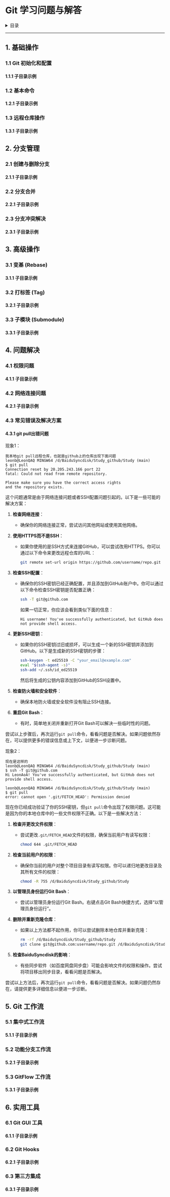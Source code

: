 # Git 学习问题与解答

<details>
<summary>目录</summary>

<ul>
  <li>
    <details>
      <summary>1. 基础操作</summary>
      <ul>
        <li>
          <details>
            <summary>1.1 Git 初始化和配置</summary>
            <ul>
              <li><a href="#111-子目录示例">1.1.1 子目录示例</a></li>
            </ul>
          </details>
        </li>
        <li>
          <details>
            <summary>1.2 基本命令</summary>
            <ul>
              <li><a href="#121-子目录示例">1.2.1 子目录示例</a></li>
            </ul>
          </details>
        </li>
        <li>
          <details>
            <summary>1.3 远程仓库操作</summary>
            <ul>
              <li><a href="#131-子目录示例">1.3.1 子目录示例</a></li>
            </ul>
          </details>
        </li>
      </ul>
    </details>
  </li>
  <li>
    <details>
      <summary>2. 分支管理</summary>
      <ul>
        <li>
          <details>
            <summary>2.1 创建与删除分支</summary>
            <ul>
              <li><a href="#211-子目录示例">2.1.1 子目录示例</a></li>
            </ul>
          </details>
        </li>
        <li>
          <details>
            <summary>2.2 分支合并</summary>
            <ul>
              <li><a href="#221-子目录示例">2.2.1 子目录示例</a></li>
            </ul>
          </details>
        </li>
        <li>
          <details>
            <summary>2.3 分支冲突解决</summary>
            <ul>
              <li><a href="#231-子目录示例">2.3.1 子目录示例</a></li>
            </ul>
          </details>
        </li>
      </ul>
    </details>
  </li>
  <li>
    <details>
      <summary>3. 高级操作</summary>
      <ul>
        <li>
          <details>
            <summary>3.1 变基 (Rebase)</summary>
            <ul>
              <li><a href="#311-子目录示例">3.1.1 子目录示例</a></li>
            </ul>
          </details>
        </li>
        <li>
          <details>
            <summary>3.2 打标签 (Tag)</summary>
            <ul>
              <li><a href="#321-子目录示例">3.2.1 子目录示例</a></li>
            </ul>
          </details>
        </li>
        <li>
          <details>
            <summary>3.3 子模块 (Submodule)</summary>
            <ul>
              <li><a href="#331-子目录示例">3.3.1 子目录示例</a></li>
            </ul>
          </details>
        </li>
      </ul>
    </details>
  </li>
  <li>
    <details>
      <summary>4. 问题解决</summary>
      <ul>
        <li>
          <details>
            <summary>4.1 权限问题</summary>
            <ul>
              <li><a href="#411-子目录示例">4.1.1 子目录示例</a></li>
            </ul>
          </details>
        </li>
        <li>
          <details>
            <summary>4.2 网络连接问题</summary>
            <ul>
              <li><a href="#421-子目录示例">4.2.1 子目录示例</a></li>
            </ul>
          </details>
        </li>
        <li>
          <details>
            <summary>4.3 常见错误及解决方案</summary>
            <ul>
              <li><a href="#431-子目录示例">4.3.1 子目录示例</a></li>
            </ul>
          </details>
        </li>
      </ul>
    </details>
  </li>
  <li>
    <details>
      <summary>5. Git 工作流</summary>
      <ul>
        <li>
          <details>
            <summary>5.1 集中式工作流</summary>
            <ul>
              <li><a href="#511-子目录示例">5.1.1 子目录示例</a></li>
            </ul>
          </details>
        </li>
        <li>
          <details>
            <summary>5.2 功能分支工作流</summary>
            <ul>
              <li><a href="#521-子目录示例">5.2.1 子目录示例</a></li>
            </ul>
          </details>
        </li>
        <li>
          <details>
            <summary>5.3 GitFlow 工作流</summary>
            <ul>
              <li><a href="#531-子目录示例">5.3.1 子目录示例</a></li>
            </ul>
          </details>
        </li>
      </ul>
    </details>
  </li>
  <li>
    <details>
      <summary>6. 实用工具</summary>
      <ul>
        <li>
          <details>
            <summary>6.1 Git GUI 工具</summary>
            <ul>
              <li><a href="#611-子目录示例">6.1.1 子目录示例</a></li>
            </ul>
          </details>
        </li>
        <li>
          <details>
            <summary>6.2 Git Hooks</summary>
            <ul>
              <li><a href="#621-子目录示例">6.2.1 子目录示例</a></li>
            </ul>
          </details>
        </li>
        <li>
          <details>
            <summary>6.3 第三方集成</summary>
            <ul>
              <li><a href="#631-子目录示例">6.3.1 子目录示例</a></li>
            </ul>
          </details>
        </li>
      </ul>
    </details>
  </li>
</ul>

</details>

---

## 1. 基础操作

### 1.1 Git 初始化和配置

#### 1.1.1 子目录示例

### 1.2 基本命令

#### 1.2.1 子目录示例

### 1.3 远程仓库操作

#### 1.3.1 子目录示例

## 2. 分支管理

### 2.1 创建与删除分支

#### 2.1.1 子目录示例

### 2.2 分支合并

#### 2.2.1 子目录示例

### 2.3 分支冲突解决

#### 2.3.1 子目录示例

## 3. 高级操作

### 3.1 变基 (Rebase)

#### 3.1.1 子目录示例

### 3.2 打标签 (Tag)

#### 3.2.1 子目录示例

### 3.3 子模块 (Submodule)

#### 3.3.1 子目录示例

## 4. 问题解决

### 4.1 权限问题

#### 4.1.1 子目录示例

### 4.2 网络连接问题

#### 4.2.1 子目录示例

### 4.3 常见错误及解决方案

#### 4.3.1 git pull出错问题
现象1：
```
我本地git pull远程仓库，也就是github上的仓库出现下面问题
leonb@LeonQAQ MINGW64 /d/BaiduSyncdisk/Study_github/Study (main)
$ git pull
Connection reset by 20.205.243.166 port 22
fatal: Could not read from remote repository.

Please make sure you have the correct access rights
and the repository exists.
```
这个问题通常是由于网络连接问题或者SSH配置问题引起的。以下是一些可能的解决方案：

1. **检查网络连接**：
   - 确保你的网络连接正常，尝试访问其他网站或使用其他网络。

2. **使用HTTPS而不是SSH**：
   - 如果你使用的是SSH方式来连接GitHub，可以尝试改用HTTPS。你可以通过以下命令来更改远程仓库的URL：
     ```sh
     git remote set-url origin https://github.com/username/repo.git
     ```

3. **检查SSH配置**：
   - 确保你的SSH密钥已经正确配置，并且添加到GitHub账户中。你可以通过以下命令检查SSH密钥是否配置正确：
     ```sh
     ssh -T git@github.com
     ```
     如果一切正常，你应该会看到类似下面的信息：
     ```
     Hi username! You've successfully authenticated, but GitHub does not provide shell access.
     ```

4. **更新SSH密钥**：
   - 如果你的SSH密钥过旧或损坏，可以生成一个新的SSH密钥并添加到GitHub。以下是生成新的SSH密钥的步骤：
     ```sh
     ssh-keygen -t ed25519 -C "your_email@example.com"
     eval "$(ssh-agent -s)"
     ssh-add ~/.ssh/id_ed25519
     ```
     然后将生成的公钥内容添加到GitHub的SSH设置中。

5. **检查防火墙和安全软件**：
   - 确保本地防火墙或安全软件没有阻止SSH连接。

6. **重启Git Bash**：
   - 有时，简单地关闭并重新打开Git Bash可以解决一些临时性的问题。

尝试以上步骤后，再次运行`git pull`命令，看看问题是否解决。如果问题依然存在，可以提供更多的错误信息或上下文，以便进一步诊断问题。

现象2：
```
现在是这样的
leonb@LeonQAQ MINGW64 /d/BaiduSyncdisk/Study_github/Study (main)
$ ssh -T git@github.com
Hi LeonAoA! You've successfully authenticated, but GitHub does not provide shell access.

leonb@LeonQAQ MINGW64 /d/BaiduSyncdisk/Study_github/Study (main)
$ git pull
error: cannot open '.git/FETCH_HEAD': Permission denied
```
现在你已经成功验证了你的SSH密钥，但`git pull`命令出现了权限问题。这可能是因为你的本地仓库中的一些文件权限不正确。以下是一些解决方法：

1. **检查并更改文件权限**：
   - 尝试更改`.git/FETCH_HEAD`文件的权限，确保当前用户有读写权限：
     ```sh
     chmod 644 .git/FETCH_HEAD
     ```

2. **检查当前用户的权限**：
   - 确保你当前的用户对整个项目目录有读写权限。你可以递归地更改目录及其所有文件的权限：
     ```sh
     chmod -R 755 /d/BaiduSyncdisk/Study_github/Study
     ```

3. **以管理员身份运行Git Bash**：
   - 尝试以管理员身份运行Git Bash。右键点击Git Bash快捷方式，选择“以管理员身份运行”。

4. **删除并重新克隆仓库**：
   - 如果以上方法都不起作用，你可以尝试删除本地仓库并重新克隆：
     ```sh
     rm -rf /d/BaiduSyncdisk/Study_github/Study
     git clone git@github.com:username/repo.git /d/BaiduSyncdisk/Study_github/Study
     ```

5. **检查BaiduSyncdisk的影响**：
   - 有些同步软件（如百度网盘同步盘）可能会影响文件的权限和操作。尝试将项目移出同步目录，看看问题是否解决。

尝试以上方法后，再次运行`git pull`命令，看看问题是否解决。如果问题仍然存在，请提供更多详细信息以便进一步诊断。
## 5. Git 工作流

### 5.1 集中式工作流

#### 5.1.1 子目录示例

### 5.2 功能分支工作流

#### 5.2.1 子目录示例

### 5.3 GitFlow 工作流

#### 5.3.1 子目录示例

## 6. 实用工具

### 6.1 Git GUI 工具

#### 6.1.1 子目录示例

### 6.2 Git Hooks

#### 6.2.1 子目录示例

### 6.3 第三方集成

#### 6.3.1 子目录示例
